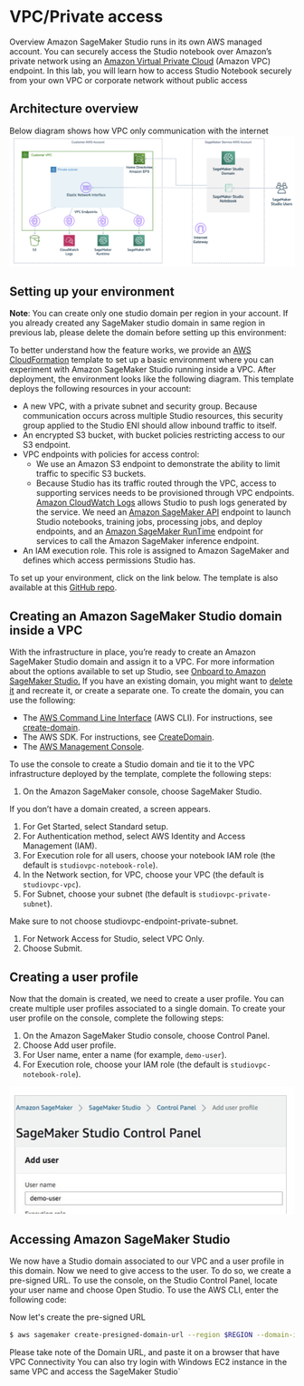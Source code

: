 # VPC/Private access


Overview
Amazon SageMaker Studio runs in its own AWS managed account. You can securely access the Studio notebook over Amazon’s private network using an [Amazon Virtual Private Cloud](https://aws.amazon.com/vpc) (Amazon VPC) endpoint. In this lab, you will learn how to access Studio Notebook securely from your own VPC or corporate network without public access

## Architecture overview

Below diagram shows how VPC only communication with the internet
![vpc-mode](.././img/vpc-mode.png)

## Setting up your environment

**Note**: You can create only one studio domain per region in your account. If you already created any SageMaker studio domain in same region in previous lab,  please delete the domain before setting up this environment:

To better understand how the feature works, we provide an [AWS CloudFormation](http://aws.amazon.com/cloudformation) template to set up a basic environment where you can experiment with Amazon SageMaker Studio running inside a VPC. After deployment, the environment looks like the following diagram.
This template deploys the following resources in your account:

* A new VPC, with a private subnet and security group. Because communication occurs across multiple Studio resources, this security group applied to the Studio ENI should allow inbound traffic to itself.
* An encrypted S3 bucket, with bucket policies restricting access to our S3 endpoint.
* VPC endpoints with policies for access control:
    * We use an Amazon S3 endpoint to demonstrate the ability to limit traffic to specific S3 buckets.
    * Because Studio has its traffic routed through the VPC, access to supporting services needs to be provisioned through VPC endpoints. [Amazon CloudWatch Logs](http://aws.amazon.com/cloudwatch) allows Studio to push logs generated by the service. We need an [Amazon SageMaker API](https://docs.aws.amazon.com/sagemaker/latest/APIReference/API_Operations_Amazon_SageMaker_Service.html) endpoint to launch Studio notebooks, training jobs, processing jobs, and deploy endpoints, and an [Amazon SageMaker RunTime](https://docs.aws.amazon.com/sagemaker/latest/APIReference/API_Operations_Amazon_SageMaker_Runtime.html) endpoint for services to call the Amazon SageMaker inference endpoint.
* An IAM execution role. This role is assigned to Amazon SageMaker and defines which access permissions Studio has.

To set up your environment, click on the link below. The template is also available at this [GitHub repo](https://github.com/aws-samples/amazon-sagemaker-studio-vpc-blog).

## Creating an Amazon SageMaker Studio domain inside a VPC

With the infrastructure in place, you’re ready to create an Amazon SageMaker Studio domain and assign it to a VPC.
For more information about the options available to set up Studio, see [Onboard to Amazon SageMaker Studio.](https://docs.aws.amazon.com/sagemaker/latest/dg/gs-studio-onboard.html) If you have an existing domain, you might want to [delete it](https://docs.aws.amazon.com/sagemaker/latest/dg/gs-studio-delete-domain.html) and recreate it, or create a separate one.
To create the domain, you can use the following:

* The [AWS Command Line Interface](http://aws.amazon.com/cli) (AWS CLI). For instructions, see [create-domain](https://docs.aws.amazon.com/cli/latest/reference/sagemaker/create-domain.html).
* The AWS SDK. For instructions, see [CreateDomain](https://docs.aws.amazon.com/sagemaker/latest/APIReference/API_CreateDomain.html).
* The [AWS Management Console](http://aws.amazon.com/console).

To use the console to create a Studio domain and tie it to the VPC infrastructure deployed by the template, complete the following steps:

1. On the Amazon SageMaker console, choose SageMaker Studio.

If you don’t have a domain created, a screen appears.

1. For Get Started, select Standard setup.
2. For Authentication method, select AWS Identity and Access Management (IAM).
3. For Execution role for all users, choose your notebook IAM role (the default is `studiovpc-notebook-role`).
4. In the Network section, for VPC, choose your VPC (the default is `studiovpc-vpc`).
5. For Subnet, choose your subnet (the default is `studiovpc-private-subnet`).

Make sure to not choose studiovpc-endpoint-private-subnet.

1. For Network Access for Studio, select VPC Only.
2. Choose Submit.



## Creating a user profile

Now that the domain is created, we need to create a user profile. You can create multiple user profiles associated to a single domain.
To create your user profile on the console, complete the following steps:

1. On the Amazon SageMaker Studio console, choose Control Panel.
2. Choose Add user profile.
3. For User name, enter a name (for example, `demo-user`).
4. For Execution role, choose your IAM role (the default is `studiovpc-notebook-role`).

![demo-user](.././img/demo-user.png)


## Accessing Amazon SageMaker Studio

We now have a Studio domain associated to our VPC and a user profile in this domain. Now we need to give access to the user. To do so, we create a pre-signed URL.
To use the console, on the Studio Control Panel, locate your user name and choose Open Studio.
To use the AWS CLI, enter the following code:

Now let's create the pre-signed URL
```bash
$ aws sagemaker create-presigned-domain-url --region $REGION --domain-id $DOMAIN_ID --user-profile-name $USER_PROFILE_NAME
```
 
Please take note of the Domain URL, and paste it on a browser that have VPC Connectivity
You can also try login with Windows EC2 instance in the same VPC and access the SageMaker Studio`


